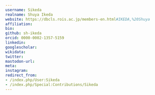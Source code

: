 ```yaml
---
username: Sikeda
realname: Shuya Ikeda
website: https://dbcls.rois.ac.jp/members-en.html#IKEDA,%20Shuya
affiliation: 
bio: 
github: sh-ikeda
orcid: 0000-0002-1357-5159
linkedin: 
googlescholar: 
wikidata: 
twitter: 
mastodon-url: 
meta:
instagram:
redirect_from:
- /index.php/User:Sikeda
- /index.php/Special:Contributions/Sikeda
---
```

